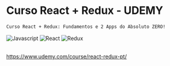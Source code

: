 # Curso React + Redux - UDEMY

```sh
Curso React + Redux: Fundamentos e 2 Apps do Absoluto ZERO!
```

<div align="left">
    <img src="https://img.shields.io/badge/-Javascript-yellow?style=for-the-badge" alt="Javascript">
    <img src="https://img.shields.io/badge/-React-deepskyblue?style=for-the-badge" alt="React">
    <img src="https://img.shields.io/badge/-Redux-purple?style=for-the-badge" alt="Redux">
</div>

<br />

https://www.udemy.com/course/react-redux-pt/



